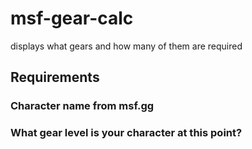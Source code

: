 # msf-gear-calc
displays what gears and how many of them are required

## Requirements
### Character name from msf.gg
### What gear level is your character at this point?
